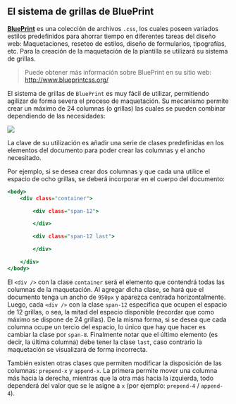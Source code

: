 ﻿

El sistema de grillas de BluePrint
----------------------------------

**[BluePrint](http://www.blueprintcss.org/)** es una colección de archivos `.css`, los cuales poseen variados estilos predefinidos para ahorrar tiempo en diferentes tareas del diseño web: Maquetaciones, reseteo de estilos, diseño de formularios, tipografías, etc. Para la creación de la maquetación de la plantilla se utilizará su sistema de grillas.


>Puede obtener más información sobre BluePrint en su sitio web: <http://www.blueprintcss.org/>


El sistema de grillas de `BluePrint` es muy fácil de utilizar, permitiendo agilizar de forma severa el proceso de maquetación. Su mecanismo permite crear un máximo de 24 columnas (o grillas) las cuales se pueden combinar dependiendo de las necesidades:

![](incluir/figuras/image02.png)

La clave de su utilización es añadir una serie de clases predefinidas en los elementos del documento para poder crear las columnas y el ancho necesitado. 

Por ejemplo, si se desea crear dos columnas y que cada una utilice el espacio de ocho grillas, se deberá incorporar en el cuerpo del documento:


~~~~~~~~~{.html .numberLines}
<body>
	<div class="container">

		<div class="span-12">

		</div>

		<div class="span-12 last">

		</div>

	</div>
</body>
~~~~~~~~~~~~~~~~~~~~~~~~~~~~


El `<div />` con la clase `container` será el elemento que contendrá todas las columnas de la maquetación. Al agregar dicha clase, se hará que el documento tenga un ancho de `950px` y aparezca centrada horizontalmente. Luego, cada `<div />` con la clase `span-12` especifica  que ocupen el espacio de 12 grillas, o sea, la mitad del espacio disponible (recordar que como máximo se dispone de 24 grillas). 
De la misma forma, si se desea que cada columna ocupe un tercio del espacio, lo único que hay que hacer es cambiar la clase por `span-8`. 
Finalmente notar que el último elemento (es decir, la última columna) debe tener la clase `last`, caso contrario la maquetación se visualizará de forma incorrecta.

También existen otras clases que permiten modificar la disposición de las columnas: `prepend-x` y `append-x`. La primera permite mover una columna más hacia la derecha, mientras que la otra más hacia la izquierda, todo dependerá del valor que se le asigne a `x` (por ejemplo: `prepend-4` / `append-4`).

